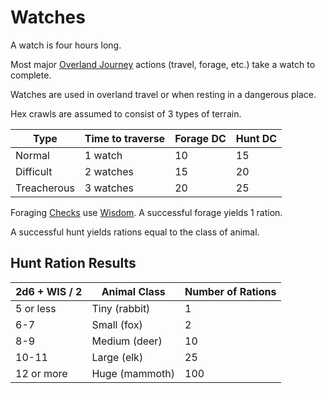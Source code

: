 # Watches

A watch is four hours long.

Most major [Overland Journey](Overland%20Journeys.md) actions (travel, forage, etc.) take a watch to complete.

Watches are used in overland travel or when resting in a dangerous place.

Hex crawls are assumed to consist of 3 types of terrain.

| Type        | Time to traverse | Forage DC | Hunt DC |
| ----------- | ---------------- | --------- | ------- |
| Normal      | 1 watch          | 10        | 15      |
| Difficult   | 2 watches        | 15        | 20      |
| Treacherous | 3 watches        | 20        | 25      |

Foraging [Checks](../Core%20Procedures/Check.md) use [Wisdom](../../Player%20Characters/Abilities/Wisdom.md). A successful forage yields 1 ration.

A successful hunt yields rations equal to the class of animal.

## Hunt Ration Results

| 2d6 + WIS / 2 | Animal Class   | Number of Rations |
| ------------- | -------------- | ----------------- |
| 5 or less     | Tiny (rabbit)  | 1                 |
| 6-7           | Small (fox)    | 2                 |
| 8-9           | Medium (deer)  | 10                |
| 10-11         | Large (elk)    | 25                |
| 12 or more    | Huge (mammoth) | 100               |
